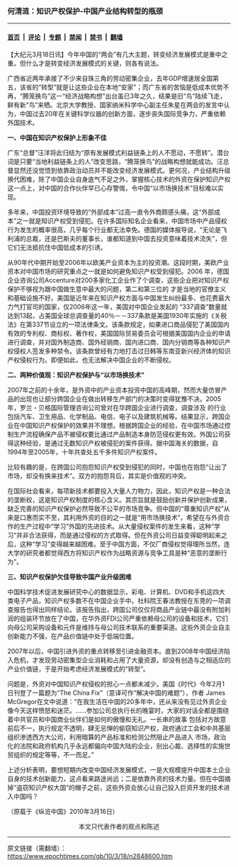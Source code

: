 ### 何清涟：知识产权保护-中国产业结构转型的瓶颈

---

#### [首页](../../../..?n2848600) &nbsp;|&nbsp; [评论](../../../../../epoch-comment?n2848600) &nbsp;|&nbsp; [专题](../../../../../epoch-special?n2848600) &nbsp;|&nbsp; [禁闻](../../../../../epoch-news?n2848600) &nbsp;|&nbsp; [禁书](../../../../../books?n2848600) &nbsp;|&nbsp; [翻墙](https://github.com/gfw-breaker/nogfw/blob/master/README.md?n2848600)


<div class="post_content" id="artbody" itemprop="articleBody">
 <!-- article content begin -->
 <p>
  【大纪元3月18日讯】今年中国的“两会”有几大主题，转变经济发展模式是重中之重。但什么才是转变经济发展模式的关键，则各有说法。
 </p>
 <p>
  广西省近两年承接了不少来自珠三角的劳动密集企业，去年GDP增速居全国第五，该省的“转型”就是让这些企业在本地“安家”；而广东省的苦恼是低成本优势不再，“腾笼换鸟”这一“经济战略构想”出台虽已3年之久，结果是旧“鸟”陆续飞走，鲜有新“鸟”来栖。北京大学教授、国家纳米科学中心副主任朱星在两会的发言中认为，中国过去20年在关键科学仪器的创新方面，逐步丧失国际竞争力，严重依赖外国技术。
 </p>
 <p>
  <b>
   一、中国在知识产权保护上形象不佳
  </b>
 </p>
 <p>
  广东“总督”汪洋将此归结为“原有发展模式利益链条上的人不愿动，不愿转”。潜台词是只要“当地利益链条上的人”改变思路，“腾笼换鸟”的战略构想就能成功。汪总督显然还没觉悟到依靠政治动员并不能改变经济发展模式。更何况，产业结构升级换代困难，除了中国企业自身底气不足之外，掌握核心技术的外资在保护知识产权这一点上，对中国的合作伙伴早已心存警惕，令中国“以市场换技术”目标难以实现。
 </p>
 <p>
  多年来，中国投资环境导致的“外部成本”过高一直令外商颇感头痛，这“外部成本”之一就是知识产权受到侵犯。在许多国际知名企业看来，中国市场中产品侵权行为发生的概率很高，几乎每个行业都无法幸免。德国的媒体报导说，“无论是飞利浦的总裁，还是巴斯夫的董事长，谁都知道到中国去投资意味着技术流失”，但它们无法抵抗住中国低成本的引诱。
 </p>
 <p>
  从90年代中期开始至2006年以欧美产业资本为主的投资潮。这段时期，美欧产业资本对中国市场的研究重点之一就是如何避免知识产权受到侵犯。2006 年，德国企业咨询公司Accenture对200多家化工企业作了个调查，这些企业把对知识产权保护不够视为跟中国做生意中最大的问题，第二和第三位的 才是当地的官僚主义和基础设施不好。美国是近年来在知识产权方面与中国发生纠纷最多、也花费最大力气打官司的国家，仅2006年这一年，美国对中国企业发起的 “337调查”数量就达到13起，占美国全球总调查量的40％－－337条款是美国1930年实施的《关税法》在第337节设立的一项法律条文。该条款规定，如果进口商品侵犯了美国国内有效的专利权、商标权、著作权，美国国际贸易委员会可根据美国国内企业的申请进行调查，并对国外制造商、国外经销商、国内进口商、国内分销商等各种知识产权侵权人签发多种禁令。该条款曾经有力地打击过日韩等东南亚新兴经济体的知识产权侵权行为。即便如此，也无法解决中国企业的不断侵权。
 </p>
 <p>
  <b>
   二、两种价值观：知识产权保护与“以市场换技术”
  </b>
 </p>
 <p>
  2007年之前的十余年，是外资中的产业资本投资中国的高峰期，然而大量仿冒产品的出现也让部分跨国企业在做出转移生产部门的决策时变得犹豫不决。2005年，罗兰・贝格国际管理咨询公司曾对在华跨国企业进行调查，调查涉及 的行业包括汽车、卫生用品、化学制品、电信、电子以及建筑机械等。结果显示，跨国企业在中国知识产权保护的效果并不理想。根据跨国企业的经验，在中国市场通过控制生产流程确保产品不被侵权要比通过产品制造本身防范侵权更有效。外国公司获得这种经验，是通过无数知识产权被侵犯的案件获得。据中国海关的数据，自1994年至2005年，十年共查处五千多件知识产权案件。
 </p>
 <p>
  比较有趣的是，在跨国公司抱怨知识产权受到侵犯的同时，中国也在抱怨“让出了市场，却没有换来技术”。双方的抱怨背后，其实是价值观的冲突。
 </p>
 <p>
  在国际社会看来，每项新技术都要投入大量人力物力，因此，知识产权是一种合法的垄断权，这是知识产权制度的核心含义。其宗旨就是鼓励创新并保护创新成果，缺乏完善的知识产权保护必然导致不公平的市场竞争。但中国的“尊重知识产权”从来是口惠而实不至，其利用外资的目的之一就是“用市场换技术”，希望在与外资合作的生产过程中“学习”外国的先进技术。从大量侵权案件的发生来看，这种“学习”并非合法获得，而是通过侵权的方式取得。但在外资公司日益变得聪明起来之后，这种“学习”变得越来越困难。至于中国方面，不仅厂商侵权觉得理所当然，连大学的研究者都觉得西方将知识产权作为战略资源与竞争工具是种“恶意的垄断行为”。
 </p>
 <p>
  <b>
   三、知识产权保护欠佳导致中国产业升级困难
  </b>
 </p>
 <p>
  中国科学技术促进发展研究中心的数据显示，彩电、计算机、DVD和手机这四大类电子产品，知识产权多数不在中国企业手中。社科院王春法教授在东莞的一项调查报告也得出同样结论。该报告指出，跨国公司仅仅将商品产业链中最没有附加利润的组装环节放在了中国，在华外资FDI公司严重依赖母公司的设备和技术，它们向母公司采购设备和元件是维持与母公司技术联系的重要渠道。这些外资企业自主创新能力不强，在产品价值链中处于低端位置。
 </p>
 <p>
  2007年以后，中国引进外资的重点转移至引进金融资本。直到2008年中国经济陷入危机，才发现劳动密集型企业消耗和占用了大量资源，却没有创造与之相适应的产业价值链，于是开始考虑经济发展模式的“转型”。
 </p>
 <p>
  问题是，外资对中国知识产权侵权的担心一点都未减少。美国《时代》今年2月1日刊登了一篇题为“The China Fix”（意译可作“解决中国的难题”），作者 James McGregor在文中说道：“在我生活在中国的20多年中，还从来没有见过外资企业像今天这样愤怒和迷茫。……参加公司总执行长的晚宴时，大家的对话全都是围绕着中共官员和中国商业伙伴们是如何的傲慢和无礼。一长串的故事 包括对方故意前后不一，执行规定不透明，肆无忌惮的偷窃知识产权，政府通过工会和中共基层组织渗透西方大公司，利用暗算的产品标准和检测公然阻止产品进入 市场，政治化的法院和政府机构几乎永远都偏向中国大陆的企业，别出心裁、选择性的实施世贸组织的规定等等，不一而足。”
 </p>
 <p>
  上述分析表明，要想短期内改变中国经济发展模式，一是大规模提升中国本土企业自身的技术创新能力，这点看来路途尚远；二是依靠外资的技术力量。但在中国摘掉“盗窃知识产权大国”的帽子之前，这些外资会放心让自己投入巨资开发的技术进入中国吗？
 </p>
 <p>
  （原载于《纵览中国》2010年3月16日）
  <font color="#ffffff">
   (http://www.dajiyuan.com)
  </font>
  <br/>
  <center>
   <font class="GY13">
    本文只代表作者的观点和陈述
   </font>
  </center>
 </p>
 <!-- article content end -->
 <div id="below_article_ad">
 </div>
</div>


---

原文链接（需翻墙）：https://www.epochtimes.com/gb/10/3/18/n2848600.htm